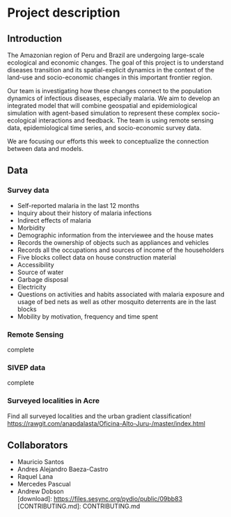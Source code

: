 # Project description

## Introduction

The Amazonian region of Peru and Brazil are undergoing large-scale ecological and economic changes. The goal of this project is to understand diseases transition and its spatial-explicit dynamics in the context of the land-use and socio-economic changes in this important frontier region.   

Our team is investigating how these changes connect to the population dynamics of infectious diseases, especially malaria. We aim to develop an integrated model that will combine geospatial and epidemiological simulation with agent-based simulation to represent these complex socio-ecological interactions and feedback. The team is using remote sensing data, epidemiological time series, and socio-economic survey data.   

We are focusing our efforts this week to conceptualize the connection between data and models.  

## Data
### Survey data  
- Self-reported malaria in the last 12 months 
- Inquiry about their history of malaria infections  
- Indirect effects of malaria
- Morbidity
- Demographic information from the interviewee and the house mates  
- Records the ownership of objects such as appliances and vehicles  
- Records all the occupations and sources of income of the householders  
- Five blocks collect data on house construction material  
- Accessibility 
- Source of water  
- Garbage disposal   
- Electricity
- Questions on activities and habits associated with malaria exposure and usage of bed nets as well as other mosquito deterrents are in the last blocks  
- Mobility by motivation, frequency and time spent

### Remote Sensing
complete  
### SIVEP data
complete  

### Surveyed localities in Acre
Find all surveyed localities and the urban gradient classification!  
https://rawgit.com/anapdalasta/Oficina-Alto-Juru-/master/index.html


## Collaborators

- Mauricio Santos
- Andres Alejandro Baeza-Castro
- Raquel Lana
- Mercedes Pascual
- Andrew Dobson    
[download]: https://files.sesync.org/pydio/public/09bb83  
[CONTRIBUTING.md]: CONTRIBUTING.md
